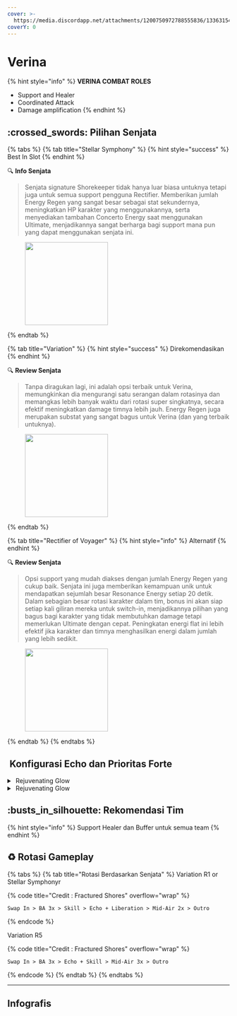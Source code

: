 ```yaml
---
cover: >-
  https://media.discordapp.net/attachments/1200750972788555836/1336315426384117780/image.png?ex=67a35c39&is=67a20ab9&hm=133cde9f0c257f02f340276fbbe15e47da21b8c93e31c1b000c39e1d0d5ce1b7&=&format=webp&quality=lossless&width=1920&height=355
coverY: 0
---
```


# Verina

{% hint style="info" %}
**VERINA COMBAT ROLES**

* Support and Healer
* Coordinated Attack
* Damage amplification
{% endhint %}

## :crossed\_swords: Pilihan Senjata

{% tabs %}
{% tab title="Stellar Symphony" %}
{% hint style="success" %}
Best In Slot
{% endhint %}

:mag: **Info Senjata**&#x20;

> Senjata signature Shorekeeper tidak hanya luar biasa untuknya tetapi juga untuk semua support pengguna Rectifier. Memberikan jumlah Energy Regen yang sangat besar sebagai stat sekundernya, meningkatkan HP karakter yang menggunakannya, serta menyediakan tambahan Concerto Energy saat menggunakan Ultimate, menjadikannya sangat berharga bagi support mana pun yang dapat menggunakan senjata ini.

<figure><img src="https://wuthering.wiki/img/weapon_21050036.png" alt="" width="188"><figcaption></figcaption></figure>
{% endtab %}

{% tab title="Variation" %}
{% hint style="success" %}
Direkomendasikan
{% endhint %}

:mag: **Review Senjata**&#x20;

> Tanpa diragukan lagi, ini adalah opsi terbaik untuk Verina, memungkinkan dia mengurangi satu serangan dalam rotasinya dan memangkas lebih banyak waktu dari rotasi super singkatnya, secara efektif meningkatkan damage timnya lebih jauh. Energy Regen juga merupakan substat yang sangat bagus untuk Verina (dan yang terbaik untuknya).

<div data-full-width="false"><figure><img src="https://wuthering.wiki/img/weapon_21050024.png" alt="" width="188"><figcaption></figcaption></figure></div>
{% endtab %}

{% tab title="Rectifier of Voyager" %}
{% hint style="info" %}
Alternatif
{% endhint %}

:mag: **Review Senjata**&#x20;

> Opsi support yang mudah diakses dengan jumlah Energy Regen yang cukup baik. Senjata ini juga memberikan kemampuan unik untuk mendapatkan sejumlah besar Resonance Energy setiap 20 detik. Dalam sebagian besar rotasi karakter dalam tim, bonus ini akan siap setiap kali giliran mereka untuk switch-in, menjadikannya pilihan yang bagus bagi karakter yang tidak membutuhkan damage tetapi memerlukan Ultimate dengan cepat. Peningkatan energi flat ini lebih efektif jika karakter dan timnya menghasilkan energi dalam jumlah yang lebih sedikit.

<figure><img src="https://wuthering.wiki/img/weapon_21050043.png" alt="" width="188"><figcaption></figcaption></figure>
{% endtab %}
{% endtabs %}

## <img src="https://wuthering.wiki/img/item_10.png" alt="" data-size="line"> Konfigurasi Echo dan Prioritas Forte&#x20;

<details>

<summary> <img src="https://wuthering.wiki/img/fettericon_7.png" alt="" data-size="line"> Rejuvenating Glow</summary>

Fallacy of No Return - Healing Bonus

![](https://wuthering.wiki/img/monster_330000070.png)

**Echo Skill** untuk summon Fallacy of No Return \
memberikan <mark style="color:yellow;">Spectro DMG</mark> yang setara dengan 11.4% dari max HP, \
setelah itu Resonator dapat 10% bonus Energy Regen \
dan tim dapat 10% bonus ATK selama 20 detik.

**Hold Echo Skill** untuk launch serangkaian ATK bertubi-tubi dengan biaya STA, \
masing-masing memberikan Spectro DMG yang setara dengan 1.14% dari max HP; \
Release Hold echo Skill, memberikan <mark style="color:yellow;">Spectro DMG</mark> yang setara dengan 14.25% dari max HP.

#### Echo Set

* 3 - Energy Regen%
* 3 - Energy Regen%
* 1 - ATK%
* 1 - ATK%

#### Prioritas Echo Substat

* ER% (Minimal 170% sampai 200% ER)
* ATK%
* Flat ATK

#### Prioritas Forte

* Inherent 1   >   Forte   >   Reso Lib   >   Inherent 2

\


</details>

<details>

<summary> <img src="https://wuthering.wiki/img/fettericon_7.png" alt="" data-size="line"> Rejuvenating Glow</summary>

Bell-Borne Geochelone - Healing Bonus

![](https://wuthering.wiki/img/monster_340000020.png)

aktikan protection dari Bell-Borne Geochelone. \
Memberikan <mark style="color:blue;">**Glacio DMG**</mark> berdasarkan 104.88% dari DEF resonator kepada musuh terdekat, \
dan dapat Bell-Borne Shield yang bertahan selama 15 detik. \
Bell-Borne Shield ngasih 50.00% DMG Reduction dan 10.00% DMG Boost, Shield akan menghilang setelah karakter  terkena serangan sebanyak 3 kali.

#### Echo Set

* 3 - Energy Regen%
* 3 - Energy Regen%
* 1 - ATK%
* 1 - ATK%

#### Prioritas Echo Substat

* ER% (Minimal 170% sampai 200% ER)
* ATK%
* Flat ATK

#### Prioritas Forte

* Inherent 1   >   Forte   >   Reso Lib   >   Inherent 2



</details>

## :busts\_in\_silhouette: Rekomendasi Tim

{% hint style="info" %}
Support Healer dan Buffer untuk semua team
{% endhint %}

## :recycle: Rotasi Gameplay

{% tabs %}
{% tab title="Rotasi Berdasarkan Senjata" %}
Variation R1 or Stellar Symphonyr

{% code title="Credit : Fractured Shores" overflow="wrap" %}
```
Swap In > BA 3x > Skill > Echo + Liberation > Mid-Air 2x > Outro
```
{% endcode %}

Variation R5

{% code title="Credit : Fractured Shores" overflow="wrap" %}
```
Swap In > BA 3x > Echo + Skill > Mid-Air 3x > Outro
```
{% endcode %}
{% endtab %}
{% endtabs %}

***

## Infografis

<figure><img src="https://media.discordapp.net/attachments/1200750972788555836/1336360796728590410/4.png?ex=67a42f3a&#x26;is=67a2ddba&#x26;hm=e6849451f17c86bbc2272d21e32110cc370b5a936f7b8718149271a6d4b32a75&#x26;=&#x26;format=webp&#x26;quality=lossless&#x26;width=1202&#x26;height=676" alt=""><figcaption></figcaption></figure>



